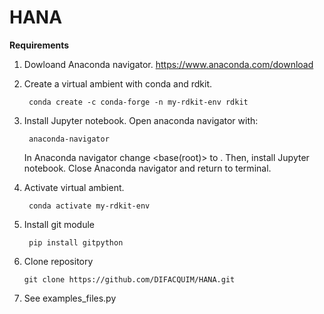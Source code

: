 # HANA

**Requirements** 

1. Dowloand Anaconda navigator.
https://www.anaconda.com/download

2. Create a virtual ambient with conda and rdkit.
        
        conda create -c conda-forge -n my-rdkit-env rdkit
   
3. Install Jupyter notebook. Open anaconda navigator with:

        anaconda-navigator
   
   In Anaconda navigator change <base(root)> to <my-rdkit-env>. Then, install Jupyter notebook.
   Close Anaconda navigator and return to terminal.
        
4. Activate virtual ambient.

        conda activate my-rdkit-env

5. Install git module

        pip install gitpython
6. Clone repository

       git clone https://github.com/DIFACQUIM/HANA.git
   
8. See examples_files.py
